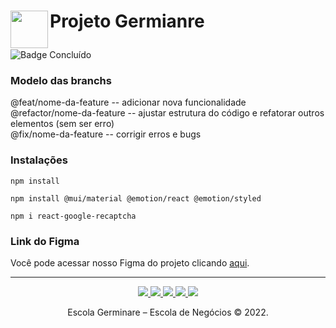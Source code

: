 <h1>
  <img align="left" src="https://user-images.githubusercontent.com/82274717/205191003-a3cd025b-90a1-48e2-b1d0-335fa5e5dd06.svg" width=60 >
  <p>Projeto Germianre</p> 
</h1>

![Badge Concluído](http://img.shields.io/static/v1?label=STATUS&message=CONCLUÍDO&color=blue&style=for-the-badge)

### Modelo das branchs
@feat/nome-da-feature -- adicionar nova funcionalidade <br /> 
@refactor/nome-da-feature -- ajustar estrutura do código e refatorar outros elementos (sem ser erro) <br />
@fix/nome-da-feature -- corrigir erros e bugs

### Instalações
```
npm install
```
```
npm install @mui/material @emotion/react @emotion/styled
```
```
npm i react-google-recaptcha
```

### Link do Figma
Você pode acessar nosso Figma do projeto clicando [aqui](https://www.figma.com/file/Lak9bPo7VcmfGjoaslXgye/Projeto-Germinare?node-id=303%3A139&t=DCF8ayfAG1evCmEX-1).

_______________
<p align="center">
  <a href="https://www.youtube.com/@escolagerminare9230" alt="Youtube" target="_blank">
  <img src="https://img.shields.io/badge/YouTube-FF0000?style=for-the-badge&logo=youtube&logoColor=white">
  
  <a href="https://www.instagram.com/escolagerminare/" alt="Instagram" target="_blank">
  <img src="https://img.shields.io/badge/Instagram-E4405F?style=for-the-badge&logo=instagram&logoColor=white">
  
  <a href="https://www.linkedin.com/company/instituto-germinare/?originalSubdomain=br" alt="Linkedin" target="_blank">
  <img src="https://img.shields.io/badge/LinkedIn-0077B5?style=for-the-badge&logo=linkedin&logoColor=white">
  
  <a href="https://pt-br.facebook.com/germinareoficial/" alt="FaceBook" target="_blank">
  <img src="https://img.shields.io/badge/Facebook-1877F2?style=for-the-badge&logo=facebook&logoColor=white">
  
  <a href="https://www.tiktok.com/@escolagerminare" alt="TikTok" target="_blank">
  <img src="https://img.shields.io/badge/TikTok-000000?style=for-the-badge&logo=tiktok&logoColor=white">
</a>
</p>

<p align="center"> Escola Germinare – Escola de Negócios © 2022. </p>
